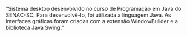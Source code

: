 "Sistema desktop desenvolvido no curso de Programação em Java do SENAC-SC. Para desenvolvê-lo, foi utilizada a linguagem Java. As interfaces gráficas foram criadas com a extensão WindowBuilder e a biblioteca Java Swing."
